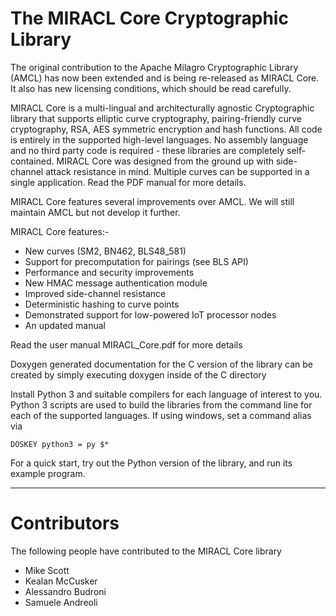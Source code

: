# The MIRACL Core Cryptographic Library


The original contribution to the Apache Milagro Cryptographic Library (AMCL) 
has now been extended and is being re-released as MIRACL Core. It also has new
licensing conditions, which should be read carefully.


MIRACL Core is a multi-lingual and architecturally agnostic Cryptographic 
library that supports elliptic curve cryptography, pairing-friendly curve 
cryptography, RSA, AES symmetric encryption and hash functions. All code 
is entirely in the supported high-level languages. No assembly language 
and no third party code is required - these libraries are completely self-
contained. MIRACL Core was designed from the ground up with side-channel 
attack resistance in mind. Multiple curves can be supported in a single 
application. Read the PDF manual for more details.


MIRACL Core features several improvements over AMCL. We will still maintain 
AMCL but not develop it further.

MIRACL Core features:- 

- New curves (SM2, BN462, BLS48_581)
- Support for precomputation for pairings (see BLS API)
- Performance and security improvements
- New HMAC message authentication module
- Improved side-channel resistance
- Deterministic hashing to curve points
- Demonstrated support for low-powered IoT processor nodes
- An updated manual


Read the user manual MIRACL_Core.pdf for more details

Doxygen generated documentation for the C version of the library can be
created by simply executing doxygen inside of the C directory

Install Python 3 and suitable compilers for each language of interest to you.
Python 3 scripts are used to build the libraries from the command line for 
each of the supported languages. If using windows, set a command alias via

    DOSKEY python3 = py $*

For a quick start, try out the Python version of the library, and run its
example program.

-------------------------------------------

# Contributors

The following people have contributed to the MIRACL Core library

- Mike Scott
- Kealan McCusker
- Alessandro Budroni
- Samuele Andreoli


